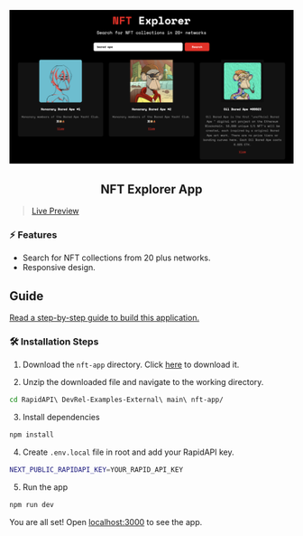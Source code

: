 ![cover](assets/cover.png)

<div align="center">
	<h2>NFT Explorer App</h2>
</div>

> [Live Preview](https://rapidapi-example-nft-app.vercel.app/)

### ⚡️ Features

- Search for NFT collections from 20 plus networks.
- Responsive design.

## Guide

[Read a step-by-step guide to build this application.](https://rapidapi.com/guides/build-nft-app)

### 🛠️ Installation Steps

1. Download the `nft-app` directory. Click [here](https://download-directory.github.io/?url=https://github.com/RapidAPI/DevRel-Examples-External/tree/main/nft-app) to download it.

2. Unzip the downloaded file and navigate to the working directory.

```bash
cd RapidAPI\ DevRel-Examples-External\ main\ nft-app/
```

3. Install dependencies

```bash
npm install
```

4. Create `.env.local` file in root and add your RapidAPI key.

```bash
NEXT_PUBLIC_RAPIDAPI_KEY=YOUR_RAPID_API_KEY
```

5. Run the app

```bash
npm run dev
```

You are all set! Open [localhost:3000](http://localhost:3000/) to see the app.
